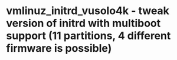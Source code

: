 # vmlinuz_initrd_vusolo4k - tweak version of initrd with multiboot support (11 partitions, 4 different firmware is possible)
